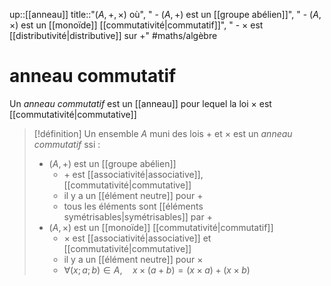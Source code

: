 up::[[anneau]]
title::"$(A, +, \times)$ où", " - $(A, +)$ est un [[groupe abélien]]", " - $(A, \times)$ est un [[monoïde]] [[commutativité|commutatif]]", " - $\times$ est [[distributivité|distributive]] sur $+$"
#maths/algèbre 
# anneau commutatif
Un _anneau commutatif_ est un [[anneau]] pour lequel la loi $\times$ est [[commutativité|commutative]]


> [!définition]
> Un ensemble $A$ muni des lois $+$ et $\times$ est un _anneau commutatif_ ssi :
>  - $(A, +)$ est un [[groupe abélien]]
>      - $+$ est [[associativité|associative]], [[commutativité|commutative]]
>      - il y a un [[élément neutre]] pour $+$
>      - tous les éléments sont [[éléments symétrisables|symétrisables]] par $+$
>  - $(A, \times)$ est un [[monoïde]] [[commutativité|commutatif]]
>      - $\times$ est [[associativité|associative]] et [[commutativité|commutative]]
>      - il y a un [[élément neutre]] pour $\times$
>      - $\forall (x; a; b) \in A, \quad x \times (a + b) = (x \times a) + (x \times b)$




